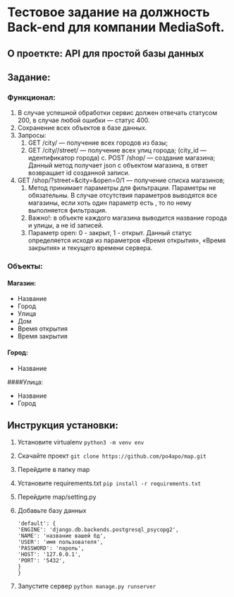 # Тестовое задание на должность Back-end для компании MediaSoft.

## О проеткте: API для простой базы данных

## Задание:

### Функционал:

1. В случае успешной обработки сервис должен отвечать статусом 200, в
   случае любой ошибки — статус 400.
2. Сохранение всех объектов в базе данных.
3. Запросы:
   1. GET /city/ — получение всех городов из базы;
   2. GET /city//street/ — получение всех улиц города; (city_id —
      идентификатор города)
      c. POST /shop/ — создание магазина; Данный метод получает json c
      объектом магазина, в ответ возвращает id созданной записи.
4. GET /shop/?street=&city=&open=0/1 — получение списка магазинов;
   1. Метод принимает параметры для фильтрации. Параметры не
      обязательны. В случае отсутствия параметров выводятся все
      магазины, если хоть один параметр есть , то по нему
      выполняется фильтрация.
   2. Важно!: в объекте каждого магазина выводится название
      города и улицы, а не id записей.
   3. Параметр open: 0 - закрыт, 1 - открыт. Данный статус
      определяется исходя из параметров «Время открытия»,
      «Время закрытия» и текущего времени сервера.

### Объекты:

#### Магазин:

* Название
* Город
* Улица
* Дом
* Время открытия
* Время закрытия

#### Город:

* Название

####Улица:

* Название
* Город

## Инструкция установки:

1. Установите virtualenv `python3 -m venv env`
2. Скачайте проект `git clone https://github.com/po4apo/map.git`
3. Перейдите в папку map
4. Установите requirements.txt `pip install -r requirements.txt`
5. Перейдите map/setting.py
6. Добавьте базу данных

   ```DATABASES = {
   'default': {
   'ENGINE': 'django.db.backends.postgresql_psycopg2',
   'NAME': 'название вашей бд',
   'USER': 'имя пользователя',
   'PASSWORD': 'пароль',
   'HOST': '127.0.0.1',
   'PORT': '5432',
   }
   }
   ```
7. Запустите сервер `python manage.py runserver`
